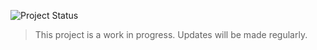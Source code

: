 ![Project Status](https://img.shields.io/badge/status-in%20progress-yellow)

> This project is a work in progress. Updates will be made regularly.